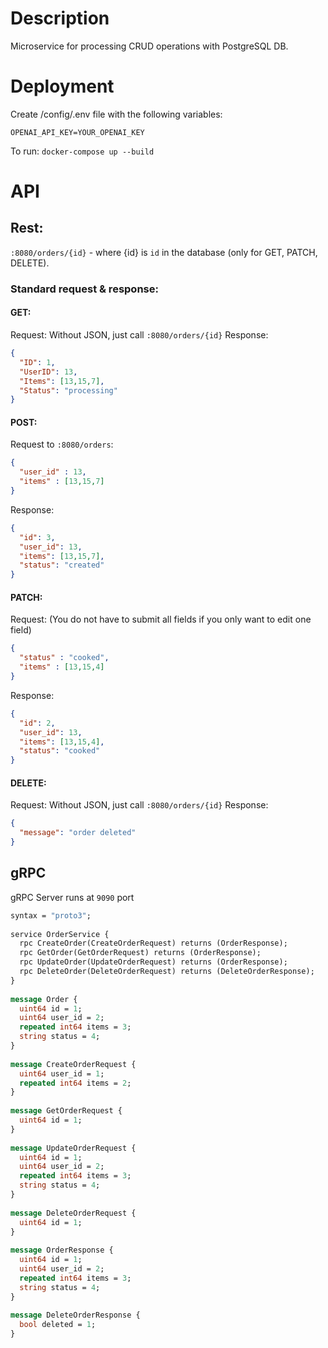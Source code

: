 # Description
Microservice for processing CRUD operations with PostgreSQL DB.

# Deployment
Create /config/.env file with the following variables:
```.env
OPENAI_API_KEY=YOUR_OPENAI_KEY
```
To run:
`docker-compose up --build`

# API
## Rest:
`:8080/orders/{id}` - where {id} is `id` in the database (only for GET, PATCH, DELETE).
### Standard request & response:
#### GET:
Request: Without JSON, just call `:8080/orders/{id}`
Response:
```json
{
  "ID": 1,
  "UserID": 13,
  "Items": [13,15,7],
  "Status": "processing"
}
```
#### POST:
Request to `:8080/orders`:
```json
{
  "user_id" : 13,
  "items" : [13,15,7]
}
```
Response:
```json
{
  "id": 3,
  "user_id": 13,
  "items": [13,15,7],
  "status": "created"
}
```
#### PATCH:
Request:
(You do not have to submit all fields if you only want to edit one field)
```json
{
  "status" : "cooked",
  "items" : [13,15,4]
}
```
Response:
```json
{
  "id": 2,
  "user_id": 13,
  "items": [13,15,4],
  "status": "cooked"
}
```
#### DELETE:
Request: Without JSON, just call `:8080/orders/{id}`
Response:
```json
{
  "message": "order deleted"
}
```

## gRPC
gRPC Server runs at `9090` port
```protobuf
syntax = "proto3";  
  
service OrderService {  
  rpc CreateOrder(CreateOrderRequest) returns (OrderResponse);  
  rpc GetOrder(GetOrderRequest) returns (OrderResponse);  
  rpc UpdateOrder(UpdateOrderRequest) returns (OrderResponse);  
  rpc DeleteOrder(DeleteOrderRequest) returns (DeleteOrderResponse);  
}  
  
message Order {  
  uint64 id = 1;  
  uint64 user_id = 2;  
  repeated int64 items = 3;  
  string status = 4;  
}  
  
message CreateOrderRequest {  
  uint64 user_id = 1;  
  repeated int64 items = 2;  
}  
  
message GetOrderRequest {  
  uint64 id = 1;  
}  
  
message UpdateOrderRequest {  
  uint64 id = 1;  
  uint64 user_id = 2;  
  repeated int64 items = 3;  
  string status = 4;  
}  
  
message DeleteOrderRequest {  
  uint64 id = 1;  
}  
  
message OrderResponse {  
  uint64 id = 1;  
  uint64 user_id = 2;  
  repeated int64 items = 3;  
  string status = 4;  
}  
  
message DeleteOrderResponse {  
  bool deleted = 1;  
}
```
